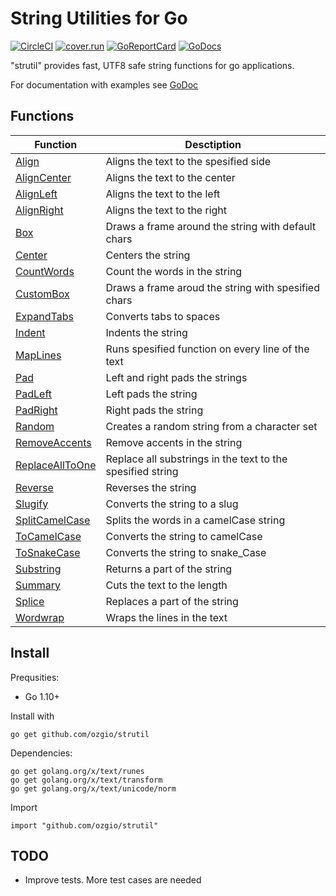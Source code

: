 String Utilities for Go
=======================
[![CircleCI](https://circleci.com/gh/ozgio/strutil.svg?style=svg)](https://circleci.com/gh/ozgio/strutil) 
[![cover.run](https://cover.run/go/github.com/ozgio/strutil.svg?style=flat&tag=golang-1.10)](https://cover.run/go?tag=golang-1.10&repo=github.com%2Fozgio%2Fstrutil)
[![GoReportCard](https://goreportcard.com/badge/github.com/ozgio/strutil)](https://goreportcard.com/report/github.com/ozgio/strutil)
[![GoDocs](https://godoc.org/github.com/ozgio/strutil?status.svg)](https://godoc.org/github.com/ozgio/strutil)


"strutil" provides fast, UTF8 safe string functions for go applications. 

For documentation with examples see [GoDoc](https://godoc.org/github.com/ozgio/strutil)

## Functions

| Function                                                                  | Desctiption                                           |
|---------------------------------------------------------------------------|-------------------------------------------------------|
| [Align](https://godoc.org/github.com/ozgio/strutil#Align)                 | Aligns the text to the spesified side                 |
| [AlignCenter](https://godoc.org/github.com/ozgio/strutil#AlignCenter)     | Aligns the text to the center                         |
| [AlignLeft](https://godoc.org/github.com/ozgio/strutil#AlignLeft)         | Aligns the text to the left                           |
| [AlignRight](https://godoc.org/github.com/ozgio/strutil#AlignRight)       | Aligns the text to the right                          |
| [Box](https://godoc.org/github.com/ozgio/strutil#Box)                     | Draws a frame around the string with default chars    |
| [Center](https://godoc.org/github.com/ozgio/strutil#Center)               | Centers the string                                    |
| [CountWords](https://godoc.org/github.com/ozgio/strutil#CountWords)       | Count the words in the string                         |
| [CustomBox](https://godoc.org/github.com/ozgio/strutil#CustomBox)         | Draws a frame aroud the string with spesified chars   |
| [ExpandTabs](https://godoc.org/github.com/ozgio/strutil#ExpandTabs)       | Converts tabs to spaces                               |
| [Indent](https://godoc.org/github.com/ozgio/strutil#Indent)               | Indents the string                                    |
| [MapLines](https://godoc.org/github.com/ozgio/strutil#MapLines)           | Runs spesified function on every line of the text     |
| [Pad](https://godoc.org/github.com/ozgio/strutil#Pad)                     | Left and right pads the strings                       |
| [PadLeft](https://godoc.org/github.com/ozgio/strutil#PadLeft)             | Left pads the string                                  |
| [PadRight](https://godoc.org/github.com/ozgio/strutil#PadRight)           | Right pads the string                                 |
| [Random](https://godoc.org/github.com/ozgio/strutil#Random)               | Creates a random string from a character set          |
| [RemoveAccents](https://godoc.org/github.com/ozgio/strutil#RemoveAccents) | Remove accents in the string                          |
| [ReplaceAllToOne](https://godoc.org/github.com/ozgio/strutil#ReplaceAllToOne) | Replace all substrings in the text to the spesified string   |
| [Reverse](https://godoc.org/github.com/ozgio/strutil#Reverse)             | Reverses the string                                   |
| [Slugify](https://godoc.org/github.com/ozgio/strutil#Slugify)             | Converts the string to a slug                         |
| [SplitCamelCase](https://godoc.org/github.com/ozgio/strutil#SplitCamelCase)   | Splits the words in a camelCase string            |
| [ToCamelCase](https://godoc.org/github.com/ozgio/strutil#ToCamelCase)     | Converts the string to camelCase                      |
| [ToSnakeCase](https://godoc.org/github.com/ozgio/strutil#ToSnakeCase)     | Converts the string to snake_Case                     |
| [Substring](https://godoc.org/github.com/ozgio/strutil#Substring)         | Returns a part of the string                          |
| [Summary](https://godoc.org/github.com/ozgio/strutil#Summary)             | Cuts the text to the length                           |
| [Splice](https://godoc.org/github.com/ozgio/strutil#Splice)               | Replaces a part of the string                         |
| [Wordwrap](https://godoc.org/github.com/ozgio/strutil#Wordwrap)           | Wraps the lines in the text                           |

## Install 

Prequsities:
- Go 1.10+

Install with 

    go get github.com/ozgio/strutil

Dependencies:

    go get golang.org/x/text/runes
	go get golang.org/x/text/transform
	go get golang.org/x/text/unicode/norm

Import

    import "github.com/ozgio/strutil"

## TODO
- Improve tests. More test cases are needed